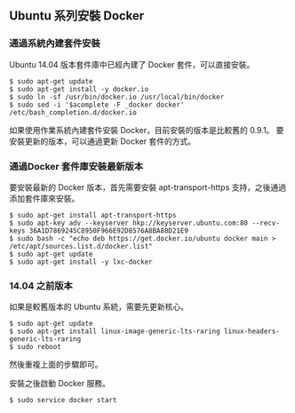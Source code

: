 ## Ubuntu 系列安裝 Docker

### 通過系統內建套件安裝
Ubuntu 14.04 版本套件庫中已經內建了 Docker 套件，可以直接安裝。
```
$ sudo apt-get update
$ sudo apt-get install -y docker.io
$ sudo ln -sf /usr/bin/docker.io /usr/local/bin/docker
$ sudo sed -i '$acomplete -F _docker docker' /etc/bash_completion.d/docker.io
```

如果使用作業系統內建套件安裝 Docker，目前安裝的版本是比較舊的 0.9.1。 要安裝更新的版本，可以通過更新 Docker 套件的方式。

### 通過Docker 套件庫安裝最新版本
要安裝最新的 Docker 版本，首先需要安裝 apt-transport-https 支持，之後通過添加套件庫來安裝。
```
$ sudo apt-get install apt-transport-https
$ sudo apt-key adv --keyserver hkp://keyserver.ubuntu.com:80 --recv-keys 36A1D7869245C8950F966E92D8576A8BA88D21E9
$ sudo bash -c "echo deb https://get.docker.io/ubuntu docker main > /etc/apt/sources.list.d/docker.list"
$ sudo apt-get update
$ sudo apt-get install -y lxc-docker
```

### 14.04 之前版本
如果是較舊版本的 Ubuntu 系統，需要先更新核心。
```
$ sudo apt-get update
$ sudo apt-get install linux-image-generic-lts-raring linux-headers-generic-lts-raring
$ sudo reboot
```
然後重複上面的步驟即可。

安裝之後啟動 Docker 服務。
```
$ sudo service docker start
```
